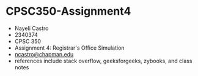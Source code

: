 # CPSC350-Assignment4
* Nayeli Castro
* 2340374
* CPSC 350
* Assignment 4: Registrar's Office Simulation
* ncastro@chapman.edu
* references include stack overflow, geeksforgeeks, zybooks, and class notes
